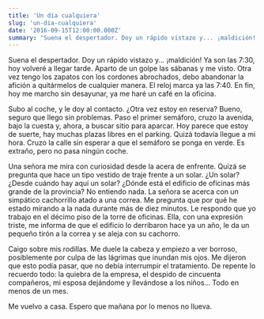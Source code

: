 ```yaml
---
title: 'Un día cualquiera'
slug: 'un-dia-cualquiera'
date: '2016-09-15T12:00:00.000Z'
summary: "Suena el despertador. Doy un rápido vistazo y... ¡maldición! Ya son las 7:30, hoy volveré a llegar tarde. Aparto de un golpe las sábanas y me visto. Otra vez tengo los zapatos con los cordones abrochados, debo abandonar la afición a quitármelos de cualquier manera. El reloj marca ya las 7:40. En fin, hoy me marcho sin desayunar, ya me haré un café en la oficina."
---
```


Suena el despertador. Doy un rápido vistazo y... ¡maldición! Ya son las 7:30, hoy volveré a llegar tarde. Aparto de un golpe las sábanas y me visto. Otra vez tengo los zapatos con los cordones abrochados, debo abandonar la afición a quitármelos de cualquier manera. El reloj marca ya las 7:40. En fin, hoy me marcho sin desayunar, ya me haré un café en la oficina.

Subo al coche, y le doy al contacto. ¿Otra vez estoy en reserva? Bueno, seguro que llego sin problemas. Paso el primer semáforo, cruzo la avenida, bajo la cuesta y, ahora, a buscar sitio para aparcar. Hoy parece que estoy de suerte, hay muchas plazas libres en el parking. Quizá todavía llegue a mi hora. Cruzo la calle sin esperar a que el semáforo se ponga en verde. Es extraño, pero no pasa ningún coche.

Una señora me mira con curiosidad desde la acera de enfrente. Quizá se pregunta que hace un tipo vestido de traje frente a un solar. ¿Un solar? ¿Desde cuándo hay aquí un solar? ¿Dónde está el edificio de oficinas más grande de la provincia? No entiendo nada. La señora se acerca con un simpático cachorrillo atado a una correa. Me pregunta que por qué he estado mirando a la nada durante más de diez minutos. Le respondo que yo trabajo en el décimo piso de la torre de oficinas. Ella, con una expresión triste, me informa de que el edificio lo derribaron hace ya un año, le da un pequeño tirón a la correa y se aleja con su cachorro.

Caigo sobre mis rodillas. Me duele la cabeza y empiezo a ver borroso, posiblemente por culpa de las lágrimas que inundan mis ojos. Me dijeron que esto podía pasar, que no debía interrumpir el tratamiento. De repente lo recuerdo todo: la quiebra de la empresa, el despido de cincuenta compañeros, mi esposa dejándome y llevándose a los niños… Todo en menos de un mes.

Me vuelvo a casa. Espero que mañana por lo menos no llueva.
